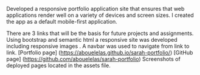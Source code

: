 Developed a responsive portfolio application site that ensures that web applications render well on a variety of devices and screen sizes.  I created the app as a default mobile-first application. 

There are 3 links that will be the basis for future projects and assignments.  Using bootstrap and semantic html a responsive site was developed including responsive images .  A navbar was used to navigate from link to link. 
[Portfolio page] (https://abouelelas.github.io/sarah-portfolio/)
[GitHub page] (https://github.com/abouelelas/sarah-portfolio)
Screenshots of deployed pages located in the assets file.




